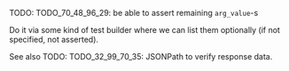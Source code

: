 
TODO: TODO_70_48_96_29: be able to assert remaining `arg_value`-s

Do it via some kind of test builder where we can list them optionally (if not specified, not asserted).

See also TODO: TODO_32_99_70_35: JSONPath to verify response data.


